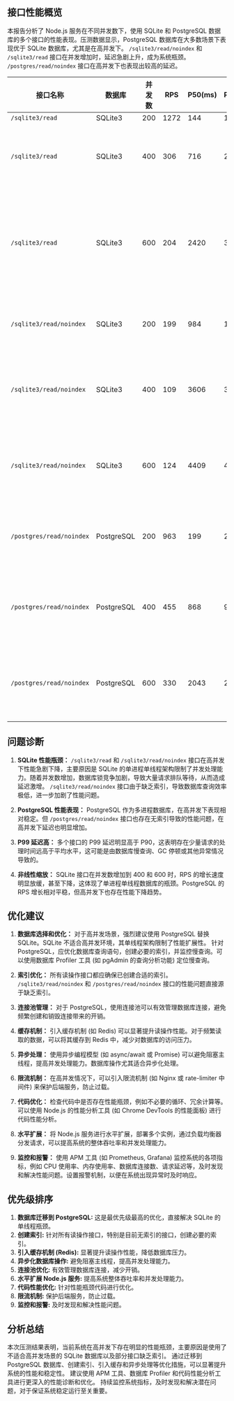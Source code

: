 ## 接口性能概览

本报告分析了 Node.js 服务在不同并发数下，使用 SQLite 和 PostgreSQL 数据库的多个接口的性能表现。压测数据显示，PostgreSQL 数据库在大多数场景下表现优于 SQLite 数据库，尤其是在高并发下。  `/sqlite3/read/noindex` 和 `/sqlite3/read` 接口在并发增加时，延迟急剧上升，成为系统瓶颈。  `/postgres/read/noindex` 接口在高并发下也表现出较高的延迟。


| 接口名称             | 数据库     | 并发数 | RPS       | P50(ms) | P90(ms) | P99(ms) | Max(ms) | 备注                                     |
|----------------------|-------------|---------|-----------|---------|---------|---------|---------|-----------------------------------------|
| `/sqlite3/read`       | SQLite3     | 200     | 1272      | 144      | 165      | 344      | 1836     |                                         |
| `/sqlite3/read`       | SQLite3     | 400     | 306       | 716      | 2103     | 6231     | 6241     | 并发增加，延迟显著上升                 |
| `/sqlite3/read`       | SQLite3     | 600     | 204       | 2420     | 3967     | 8041     | 8055     | 并发增加，延迟急剧上升，性能严重下降 |
| `/sqlite3/read/noindex` | SQLite3     | 200     | 199       | 984      | 1016     | 1904     | 2940     | 无索引查询，延迟高                     |
| `/sqlite3/read/noindex` | SQLite3     | 400     | 109       | 3606     | 3643     | 4098     | 4104     | 无索引查询，高并发下延迟极高           |
| `/sqlite3/read/noindex` | SQLite3     | 600     | 124       | 4409     | 4905     | 4920     | 6144     | 无索引查询，高并发下延迟极高           |
| `/postgres/read/noindex` | PostgreSQL | 200     | 963       | 199      | 253      | 306      | 357      | 无索引查询，延迟相对较高             |
| `/postgres/read/noindex` | PostgreSQL | 400     | 455       | 868      | 940      | 1000     | 1096     | 无索引查询，高并发下延迟上升           |
| `/postgres/read/noindex` | PostgreSQL | 600     | 330       | 2043     | 2182     | 2260     | 2321     | 无索引查询，高并发下延迟上升           |


## 问题诊断

1. **SQLite 性能瓶颈：**  `/sqlite3/read` 和 `/sqlite3/read/noindex` 接口在高并发下性能急剧下降，主要原因是 SQLite 的单进程单线程架构限制了并发处理能力。随着并发数增加，数据库锁竞争加剧，导致大量请求排队等待，从而造成延迟激增。  `/sqlite3/read/noindex` 接口由于缺乏索引，导致数据库查询效率极低，进一步加剧了性能问题。

2. **PostgreSQL 性能表现：** PostgreSQL 作为多进程数据库，在高并发下表现相对稳定。但 `/postgres/read/noindex` 接口也存在无索引导致的性能问题，在高并发下延迟也明显增加。

3. **P99 延迟高：** 多个接口的 P99 延迟明显高于 P90，这表明存在少量请求的处理时间远高于平均水平，这可能是由数据库慢查询、GC 停顿或其他异常情况导致的。

4. **非线性缩放：**  SQLite 接口在并发数增加到 400 和 600 时，RPS 的增长速度明显放缓，甚至下降，这体现了单进程单线程数据库的瓶颈。PostgreSQL 的 RPS 增长相对平稳，但高并发下也存在性能下降趋势。


## 优化建议

1. **数据库选择和优化：**  对于高并发场景，强烈建议使用 PostgreSQL 替换 SQLite。SQLite 不适合高并发环境，其单线程架构限制了性能扩展性。  针对 PostgreSQL，应优化数据库查询语句，创建必要的索引，并监控慢查询。可以使用数据库 Profiler 工具 (如 pgAdmin 的查询分析功能) 定位慢查询。

2. **索引优化：**  所有读操作接口都应确保已创建合适的索引。  `/sqlite3/read/noindex` 和 `/postgres/read/noindex` 接口的性能问题直接源于缺乏索引。

3. **连接池管理：**  对于 PostgreSQL，使用连接池可以有效管理数据库连接，避免频繁创建和销毁连接带来的开销。

4. **缓存机制：**  引入缓存机制 (如 Redis) 可以显著提升读操作性能。对于频繁读取的数据，可以将其缓存到 Redis 中，减少对数据库的访问压力。

5. **异步处理：**  使用异步编程模型 (如 async/await 或 Promise) 可以避免阻塞主线程，提高并发处理能力。数据库操作尤其适合异步化处理。

6. **限流机制：**  在高并发情况下，可以引入限流机制 (如 Nginx 或 rate-limiter 中间件) 来保护后端服务，防止过载。

7. **代码优化：**  检查代码中是否存在性能瓶颈，例如不必要的循环、冗余计算等。可以使用 Node.js 的性能分析工具 (如 Chrome DevTools 的性能面板) 进行代码性能分析。

8. **水平扩展：**  将 Node.js 服务进行水平扩展，部署多个实例，通过负载均衡器分发请求，可以提高系统的整体吞吐率和并发处理能力。

9. **监控和报警：**  使用 APM 工具 (如 Prometheus, Grafana) 监控系统的各项指标，例如 CPU 使用率、内存使用率、数据库连接数、请求延迟等，及时发现和解决性能问题。设置报警机制，以便在系统出现异常时及时响应。


## 优先级排序

1. **数据库迁移到 PostgreSQL:**  这是最优先级最高的优化，直接解决 SQLite 的单线程瓶颈。
2. **创建索引:**  针对所有读操作接口，特别是目前无索引的接口，创建必要的索引。
3. **引入缓存机制 (Redis):**  显著提升读操作性能，降低数据库压力。
4. **异步化数据库操作:**  避免阻塞主线程，提高并发处理能力。
5. **连接池优化:**  有效管理数据库连接，减少开销。
6. **水平扩展 Node.js 服务:**  提高系统整体吞吐率和并发处理能力。
7. **代码性能优化:**  针对性能瓶颈代码进行优化。
8. **限流机制:**  保护后端服务，防止过载。
9. **监控和报警:**  及时发现和解决性能问题。


## 分析总结

本次压测结果表明，当前系统在高并发下存在明显的性能瓶颈，主要原因是使用了不适合高并发场景的 SQLite 数据库以及部分接口缺乏索引。  通过迁移到 PostgreSQL 数据库、创建索引、引入缓存和异步处理等优化措施，可以显著提升系统的性能和稳定性。  建议使用 APM 工具、数据库 Profiler 和代码性能分析工具进行更深入的性能诊断和优化。  持续监控系统指标，及时发现和解决潜在问题，对于保证系统稳定运行至关重要。
